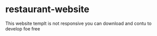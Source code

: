 # restaurant-website
This website templt is not responsive you can download and contu to develop foe free

